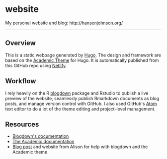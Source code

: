 # website
My personal website and blog: http://hansenjohnson.org/

***

## Overview

This is a static webpage generated by [Hugo](https://gohugo.io/). The design and framework are based on the [Academic Theme](https://github.com/gcushen/hugo-academic) for Hugo. It is automatically published from this GitHub repo using [Netlify](https://www.netlify.com/).

## Workflow

I rely heavily on the R [blogdown](https://bookdown.org/yihui/blogdown/) package and Rstudio to publish a live preview of the website, seamlessly publish Rmarkdown documents as blog posts, and manage version control with GitHub. I also used GitHub's [Atom](https://atom.io/) text editor to do a lot of the theme editing and project-level management.

## Resources
* [Blogdown's documentation](https://bookdown.org/yihui/blogdown/)
* [The Academic documentation](https://sourcethemes.com/academic/docs/)
* [Blog post](https://alison.rbind.io/post/up-and-running-with-blogdown/) and website from Alison for help with blogdown and the Academic theme
